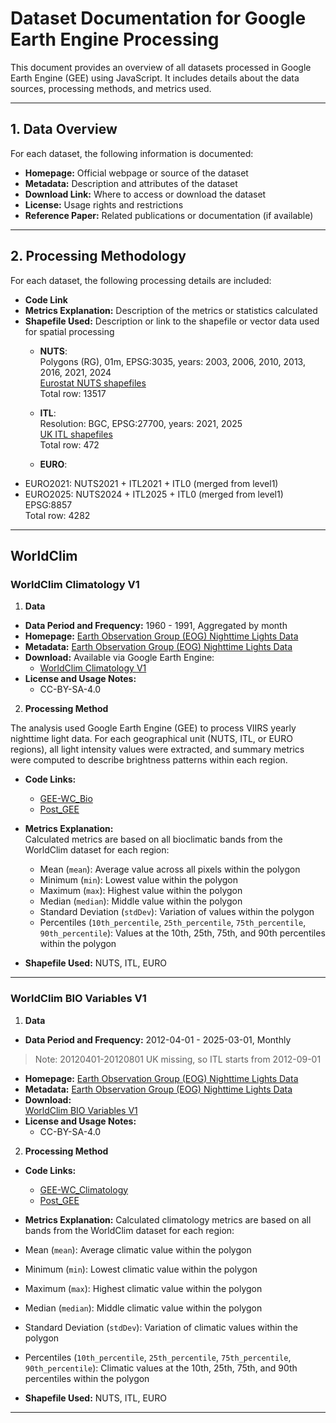 # Dataset Documentation for Google Earth Engine Processing

This document provides an overview of all datasets processed in Google Earth Engine (GEE) using JavaScript. It includes details about the data sources, processing methods, and metrics used.

---

## 1. Data Overview

For each dataset, the following information is documented:

- **Homepage:** Official webpage or source of the dataset  
- **Metadata:** Description and attributes of the dataset  
- **Download Link:** Where to access or download the dataset  
- **License:** Usage rights and restrictions  
- **Reference Paper:** Related publications or documentation (if available)  

---

## 2. Processing Methodology

For each dataset, the following processing details are included:

- **Code Link**  
- **Metrics Explanation:** Description of the metrics or statistics calculated  
- **Shapefile Used:** Description or link to the shapefile or vector data used for spatial processing  
    - **NUTS**:  
Polygons (RG), 01m, EPSG:3035, years: 2003, 2006, 2010, 2013, 2016, 2021, 2024  
[Eurostat NUTS shapefiles](https://ec.europa.eu/eurostat/web/gisco/geodata/statistical-units/territorial-units-statistics)  
Total row: 13517   
    
    - **ITL**:  
Resolution: BGC, EPSG:27700, years: 2021, 2025  
[UK ITL shapefiles](https://www.data.gov.uk/search?q=International+Territorial+)  
Total row: 472   

    - **EURO**:  
- EURO2021: NUTS2021 + ITL2021 + ITL0 (merged from level1)  
- EURO2025: NUTS2024 + ITL2025 + ITL0 (merged from level1)  
EPSG:8857   
Total row: 4282  

---

## WorldClim

### WorldClim Climatology V1

1. **Data**  
- **Data Period and Frequency:** 1960 - 1991, Aggregated by month  
- **Homepage:** [Earth Observation Group (EOG) Nighttime Lights Data](https://eogdata.mines.edu/products/vnl/)  
- **Metadata:** [Earth Observation Group (EOG) Nighttime Lights Data](https://eogdata.mines.edu/products/vnl/)  
- **Download:** Available via Google Earth Engine:  
  - [WorldClim Climatology V1](https://developers.google.com/earth-engine/datasets/catalog/WORLDCLIM_V1_MONTHLY)  
- **License and Usage Notes:**  
  - CC-BY-SA-4.0
     
2. **Processing Method**

The analysis used Google Earth Engine (GEE) to process VIIRS yearly nighttime light data. For each geographical unit (NUTS, ITL, or EURO regions), all light intensity values were extracted, and summary metrics were computed to describe brightness patterns within each region.

- **Code Links:**  
  - [GEE-WC_Bio](https://github.com/OxfordDemSci/Mapineq/blob/208-gee-sub-worldclim/src/data-wrangling/GEE/WorldClim/WC_Bio.js)  
  - [Post_GEE](src/data-wrangling/GEE/WorldClim/GEE_WC.ipynb)  
- **Metrics Explanation:**  
Calculated metrics are based on all bioclimatic bands from the WorldClim dataset for each region:  
    - Mean (`mean`): Average value across all pixels within the polygon  
    - Minimum (`min`): Lowest value within the polygon  
    - Maximum (`max`): Highest value within the polygon  
    - Median (`median`): Middle value within the polygon  
    - Standard Deviation (`stdDev`): Variation of values within the polygon  
    - Percentiles (`10th_percentile`, `25th_percentile`, `75th_percentile`, `90th_percentile`): Values at the 10th, 25th, 75th, and 90th percentiles within the polygon  

- **Shapefile Used:** NUTS, ITL, EURO  

---

### WorldClim BIO Variables V1

1. **Data**  
- **Data Period and Frequency:** 2012-04-01 - 2025-03-01, Monthly  
> Note: 20120401-20120801 UK missing, so ITL starts from 2012-09-01  
- **Homepage:** [Earth Observation Group (EOG) Nighttime Lights Data](https://eogdata.mines.edu/products/vnl/)  
- **Metadata:** [Earth Observation Group (EOG) Nighttime Lights Data](https://eogdata.mines.edu/products/vnl/)  
- **Download:**  
  [WorldClim BIO Variables V1](https://developers.google.com/earth-engine/datasets/catalog/WORLDCLIM_V1_BIO)  
- **License and Usage Notes:**  
  - CC-BY-SA-4.0
                                                                            
2. **Processing Method**  
- **Code Links:**  
  - [GEE-WC_Climatology](https://github.com/OxfordDemSci/Mapineq/blob/208-gee-sub-worldclim/src/data-wrangling/GEE/WorldClim/WC_Climatology.js)  
  - [Post_GEE](src/data-wrangling/GEE/WorldClim/GEE_WC.ipynb)  
- **Metrics Explanation:** 
Calculated climatology metrics are based on all bands from the WorldClim dataset for each region:  
- Mean (`mean`): Average climatic value within the polygon  
- Minimum (`min`): Lowest climatic value within the polygon  
- Maximum (`max`): Highest climatic value within the polygon  
- Median (`median`): Middle climatic value within the polygon  
- Standard Deviation (`stdDev`): Variation of climatic values within the polygon  
- Percentiles (`10th_percentile`, `25th_percentile`, `75th_percentile`, `90th_percentile`): Climatic values at the 10th, 25th, 75th, and 90th percentiles within the polygon  

- **Shapefile Used:** NUTS, ITL, EURO  

---
